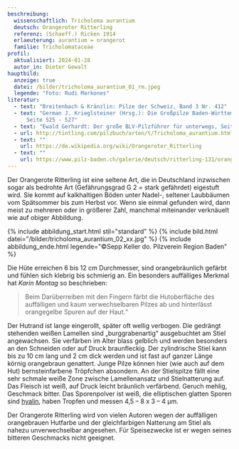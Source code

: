```yaml
---
beschreibung:
  wissenschaftlich: Tricholoma aurantium
  deutsch: Orangeroter Ritterling
  referenz: (Schaeff.) Ricken 1914
  erlaeuterung: aurantium = orangerot
  familie: Tricholomataceae
profil:
  aktualisiert: 2024-01-28
  autor_in: Dieter Gewalt
hauptbild:
  anzeige: true
  datei: /bilder/tricholoma_aurantium_01_rm.jpeg
  legende: "Foto: Rudi Markones"
literatur:
  - text: "Breitenbach & Kränzlin: Pilze der Schweiz, Band 3 Nr. 412"
  - text: "German J. Krieglsteiner (Hrsg.): Die Großpilze Baden-Württembergs, Band 3
      Seite 525 - 527"
  - text: "Ewald Gerhardt: Der große BLV-Pilzführer für unterwegs, Seite 84"
  - url: http://tintling.com/pilzbuch/arten/t/Tricholoma_aurantium.html
  - text: ""
    url: https://de.wikipedia.org/wiki/Orangeroter_Ritterling
  - text: ""
    url: https://www.pilz-baden.ch/galerie/deutsch/ritterling-131/orangeroter_ritterling-367
---
```

Der Orangerote Ritterling ist eine seltene Art, die in Deutschland inzwischen sogar als bedrohte Art (Gefährungsgrad G 2 = stark gefährdet) eigestuft wird. Sie kommt auf kalkhaltigen Böden unter Nadel-, seltener Laubbäumen vom Spätsommer bis zum Herbst vor. Wenn sie einmal gefunden wird, dann meist zu mehreren oder in größerer Zahl, manchmal miteinander verknäuelt wie auf obiger Abbildung.

{% include abbildung_start.html stil="standard" %}
{% include bild.html datei="/bilder/tricholoma_aurantium_02_xx.jpg" %}
{% include abbildung_ende.html legende="©Sepp Keller do. Pilzverein Region Baden" %}

Die Hüte erreichen 6 bis 12 cm Durchmesser, sind orangebräunlich gefärbt und fühlen sich klebrig bis schmierig an. Ein besonders auffälliges Merkmal hat *Karin Montag* so beschrieben: 

> Beim Darüberreiben mit den Fingern färbt die Hutoberfläche des auffälligen und kaum verwechselbaren Pilzes ab und hinterlässt orangegelbe Spuren auf der Haut.“  

Der Hutrand ist lange eingerollt, später oft wellig verbogen. Die gedrängt stehenden weißen Lamellen sind „burggrabenartig“ ausgebuchtet am Stiel angewachsen. Sie verfärben im Alter blass gelblich und werden besonders an den Schneiden oder auf Druck braunfleckig. Der zylindrische Stiel kann bis zu 10 cm lang und 2 cm dick werden und ist fast auf ganzer Länge körnig orangebraun genattert. Junge Pilze können hier (wie auch auf dem Hut) bernsteinfarbene Tröpfchen absondern. An der Stielspitze fällt eine sehr schmale weiße Zone zwische Lamellenansatz und Stielnatterung auf. Das Fleisch ist weiß, auf Druck leicht bräunlich verfärbend. Geruch mehlig, Geschmack bitter. Das Sporenpolver ist weiß, die elliptischen glatten Sporen sind [hyalin](hyalin "Glossar"), haben Tropfen und messen 4,5 – 8 x 3 – 4 µm.

Der Orangerote Ritterling wird von vielen Autoren wegen der auffälligen orangebrauen Hutfarbe und der gleichfarbigen Natterung am Stiel als nahezu unverwechselbar angesehen. Für Speisezwecke ist er wegen seines bitteren Geschmacks nicht geeignet.
